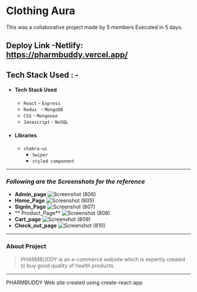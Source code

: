 # Clothing Aura
This was a collaborative project made by 5 members Executed in 5 days.
<br/>

  Deploy Link -Netlify: https://pharmbuddy.vercel.app/
---
## Tech Stack Used : -
- ####  Tech Stack Used
  - `React`              - `Express`
  - `Redux `             - `MongoDB`
  - `CSS`                - `Mongoose`
  - `Javascript`         - `NoSQL`
 
- #### Libraries
  - `chakra-ui`
    - `Swiper`
     - `styled component `
---
### _Following are the Screenshots for the reference_
- **Admin_page**
![Screenshot (806)](https://user-images.githubusercontent.com/63177572/208613315-46c001e0-698c-478a-9af9-87dded7b2c62.png)
- **Home_Page**
![Screenshot (805)](https://user-images.githubusercontent.com/63177572/208613068-025c86c3-0a7f-4274-adcd-cc3609fca53c.png)
- **SignIn_Page**
![Screenshot (807)](https://user-images.githubusercontent.com/63177572/208613490-16b0e595-4e20-4a80-9bd7-0c18ab568b5f.png)
- ** Product_Page**
![Screenshot (808)](https://user-images.githubusercontent.com/63177572/208613728-7425cc54-f444-409b-9790-b479faa5b728.png)
- **Cart_page**
![Screenshot (809)](https://user-images.githubusercontent.com/63177572/208613863-da989527-5ce1-4d39-be94-8ef1a649f4b7.png)
- **Check_out_page**
![Screenshot (810)](https://user-images.githubusercontent.com/63177572/208614029-50750bce-4452-44da-8a5c-f9c28e825c1c.png)
---
### About Project
>  PHARMBUDDY is an e-commerce website which is expertly created to buy good quality of health products. 
---

PHARMBUDDY
Web site created using create-react-app


